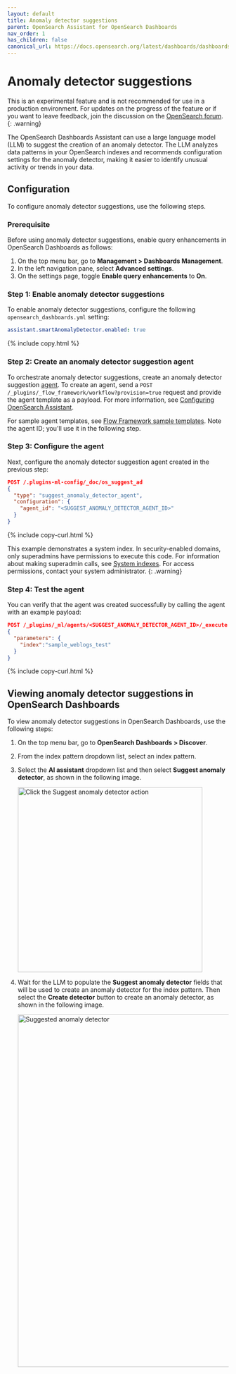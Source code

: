 ```yaml
---
layout: default
title: Anomaly detector suggestions
parent: OpenSearch Assistant for OpenSearch Dashboards
nav_order: 1
has_children: false
canonical_url: https://docs.opensearch.org/latest/dashboards/dashboards-assistant/suggest-anomaly-detector/
---
```


# Anomaly detector suggestions

This is an experimental feature and is not recommended for use in a production environment. For updates on the progress of the feature or if you want to leave feedback, join the discussion on the [OpenSearch forum](https://forum.opensearch.org/).    
{: .warning}

The OpenSearch Dashboards Assistant can use a large language model (LLM) to suggest the creation of an anomaly detector. The LLM analyzes data patterns in your OpenSearch indexes and recommends configuration settings for the anomaly detector, making it easier to identify unusual activity or trends in your data.

## Configuration

To configure anomaly detector suggestions, use the following steps.

### Prerequisite

Before using anomaly detector suggestions, enable query enhancements in OpenSearch Dashboards as follows:

1. On the top menu bar, go to **Management > Dashboards Management**. 
1. In the left navigation pane, select **Advanced settings**.
1. On the settings page, toggle **Enable query enhancements** to **On**.

### Step 1: Enable anomaly detector suggestions

To enable anomaly detector suggestions, configure the following `opensearch_dashboards.yml` setting:

```yaml
assistant.smartAnomalyDetector.enabled: true
```
{% include copy.html %}

### Step 2: Create an anomaly detector suggestion agent

To orchestrate anomaly detector suggestions, create an anomaly detector suggestion [agent]({{site.url}}{{site.baseurl}}/ml-commons-plugin/agents-tools/index/#agents). To create an agent, send a `POST /_plugins/_flow_framework/workflow?provision=true` request and provide the agent template as a payload. For more information, see [Configuring OpenSearch Assistant]({{site.url}}{{site.baseurl}}/dashboards/dashboards-assistant/index/#configuring-opensearch-assistant).

For sample agent templates, see [Flow Framework sample templates](https://github.com/opensearch-project/flow-framework/tree/2.x/sample-templates). Note the agent ID; you'll use it in the following step.

### Step 3: Configure the agent

Next, configure the anomaly detector suggestion agent created in the previous step:

```json
POST /.plugins-ml-config/_doc/os_suggest_ad
{
  "type": "suggest_anomaly_detector_agent",
  "configuration": {
    "agent_id": "<SUGGEST_ANOMALY_DETECTOR_AGENT_ID>"
  }
}
```
{% include copy-curl.html %}

This example demonstrates a system index. In security-enabled domains, only superadmins have permissions to execute this code. For information about making superadmin calls, see [System indexes]({{site.url}}{{site.baseurl}}/security/configuration/system-indices/). For access permissions, contact your system administrator.
{: .warning}

### Step 4: Test the agent

You can verify that the agent was created successfully by calling the agent with an example payload:

```json
POST /_plugins/_ml/agents/<SUGGEST_ANOMALY_DETECTOR_AGENT_ID>/_execute
{
  "parameters": {
    "index":"sample_weblogs_test"
  }
}
```
{% include copy-curl.html %}

## Viewing anomaly detector suggestions in OpenSearch Dashboards

To view anomaly detector suggestions in OpenSearch Dashboards, use the following steps:

1. On the top menu bar, go to **OpenSearch Dashboards > Discover**.

1. From the index pattern dropdown list, select an index pattern.

1. Select the **AI assistant** dropdown list and then select **Suggest anomaly detector**, as shown in the following image.

    <img width="420px" src="{{site.url}}{{site.baseurl}}/images/dashboards-assistant/suggestAD-button.png" alt="Click the Suggest anomaly detector action">

1. Wait for the LLM to populate the **Suggest anomaly detector** fields that will be used to create an anomaly detector for the index pattern. Then select the **Create detector** button to create an anomaly detector, as shown in the following image.

    <img width="800px" src="{{site.url}}{{site.baseurl}}/images/dashboards-assistant/suggestAD-UI.png" alt="Suggested anomaly detector">

